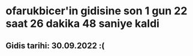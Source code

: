 # ofarukbicer'in gidisine son 1 gun 22 saat 26 dakika 48 saniye kaldi

## Gidis tarihi: 30.09.2022 :(